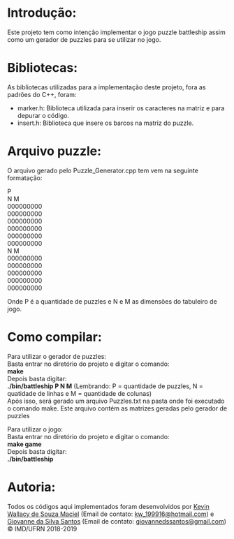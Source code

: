 ﻿# Introdução: #

Este projeto tem como intenção implementar o jogo puzzle battleship assim como um gerador de puzzles para se utilizar no jogo.

# Bibliotecas: #

As bibliotecas utilizadas para a implementação deste projeto, fora as padrões do C++, foram:
- marker.h:
	Biblioteca utilizada para inserir os caracteres na matriz e para depurar o código.
- insert.h: 
	Biblioteca que insere os barcos na matriz do puzzle.

# Arquivo puzzle: #

O arquivo gerado pelo Puzzle_Generator.cpp tem vem na seguinte formatação:

P<br />
N M <br />
000000000<br />
000000000<br />
000000000<br />
000000000<br />
000000000<br />
000000000<br />
N M<br />
000000000<br />
000000000<br />
000000000<br />
000000000<br />
000000000<br />


Onde P é a quantidade de puzzles e N e M as dimensões do tabuleiro de jogo.

# Como compilar: #

Para utilizar o gerador de puzzles: <br />
Basta entrar no diretório do projeto e digitar o comando: <br />
**make** <br />
Depois basta digitar: <br />
**./bin/battleship P N M** (Lembrando: P = quantidade de puzzles, N = quatidade de linhas e M = quantidade de colunas)<br />
Após isso, será gerado um arquivo Puzzles.txt na pasta onde foi executado o comando make. Este arquivo contém as matrizes geradas pelo gerador de puzzles

Para utilizar o jogo: <br />
Basta entrar no diretório do projeto e digitar o comando: <br />
**make game** <br />
Depois basta digitar: <br />
**./bin/battleship**

# Autoria: #

Todos os códigos aqui implementados foram desenvolvidos por [Kevin Wallacy de Souza Maciel](https://github.com/kevinwall) (Email de contato: <kw_199916@hotmail.com>) e [Giovanne da Silva Santos](https://github.com/GSDante) (Email de contato: <giovannedssantos@gmail.com>)
&copy; IMD/UFRN 2018-2019
